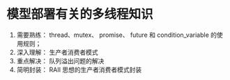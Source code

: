 # 模型部署有关的多线程知识


1. 需要熟练： thread、mutex、 promise、  future 和 condition_variable 的使用规则；
2. 深入理解： 生产者消费者模式
3. 重点解决： 队列溢出问题的解决
4. 简明封装： RAII 思想的生产者消费者模式封装

